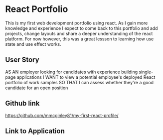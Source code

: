 # React Portfolio

This is my first web development portfolio using react. As I gain more knowledge and experience I expect to come back to this portfolio and add projects, change layouts and share a deeper understanding of the react platform. For now however, this was a great lessson to learning how use state and use effect works. 

## User Story 

AS AN employer looking for candidates with experience building single-page applications
I WANT to view a potential employee's deployed React portfolio of work samples
SO THAT I can assess whether they're a good candidate for an open position

## Github link

https://github.com/mmcginley81/my-first-react-profile/

## Link to Application

